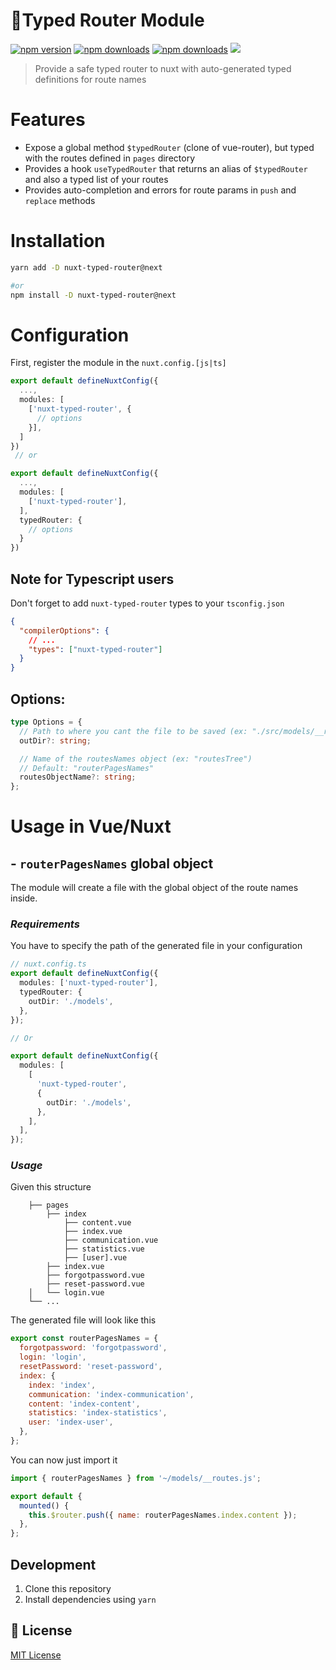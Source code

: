# 🚦Typed Router Module

[![npm version][npm-version-src]][npm-version-href]
[![npm downloads][npm-downloads-src]][npm-downloads-href]
[![npm downloads][npm-total-downloads-src]][npm-downloads-href]
<img src='https://img.shields.io/npm/l/simple-graphql-to-typescript.svg'>

[npm-version-src]: https://img.shields.io/npm/v/nuxt-typed-router.svg
[npm-version-href]: https://www.npmjs.com/package/nuxt-typed-router
[npm-downloads-src]: https://img.shields.io/npm/dm/nuxt-typed-router.svg
[npm-total-downloads-src]: https://img.shields.io/npm/dt/nuxt-typed-router.svg
[npm-downloads-href]: https://www.npmjs.com/package/nuxt-typed-router

> Provide a safe typed router to nuxt with auto-generated typed definitions for route names

# Features

- Expose a global method `$typedRouter` (clone of vue-router), but typed with the routes defined in `pages` directory
- Provides a hook `useTypedRouter` that returns an alias of `$typedRouter` and also a typed list of your routes
- Provides auto-completion and errors for route params in `push` and `replace` methods

# Installation

```bash
yarn add -D nuxt-typed-router@next

#or
npm install -D nuxt-typed-router@next
```

# Configuration

First, register the module in the `nuxt.config.[js|ts]`

```ts
export default defineNuxtConfig({
  ...,
  modules: [
    ['nuxt-typed-router', {
      // options
    }],
  ]
})
 // or

export default defineNuxtConfig({
  ...,
  modules: [
    ['nuxt-typed-router'],
  ],
  typedRouter: {
    // options
  }
})
```

## Note for Typescript users

Don't forget to add `nuxt-typed-router` types to your `tsconfig.json`

```json
{
  "compilerOptions": {
    // ...
    "types": ["nuxt-typed-router"]
  }
}
```

## Options:

```ts
type Options = {
  // Path to where you cant the file to be saved (ex: "./src/models/__routes.ts")
  outDir?: string;

  // Name of the routesNames object (ex: "routesTree")
  // Default: "routerPagesNames"
  routesObjectName?: string;
};
```

# Usage in Vue/Nuxt

## - `routerPagesNames` global object

The module will create a file with the global object of the route names inside.

### **_Requirements_**

You have to specify the path of the generated file in your configuration

```ts
// nuxt.config.ts
export default defineNuxtConfig({
  modules: ['nuxt-typed-router'],
  typedRouter: {
    outDir: './models',
  },
});

// Or

export default defineNuxtConfig({
  modules: [
    [
      'nuxt-typed-router',
      {
        outDir: './models',
      },
    ],
  ],
});
```

### _Usage_

Given this structure

        ├── pages
            ├── index
                ├── content.vue
                ├── index.vue
                ├── communication.vue
                ├── statistics.vue
                ├── [user].vue
            ├── index.vue
            ├── forgotpassword.vue
            ├── reset-password.vue
        │   └── login.vue
        └── ...

The generated file will look like this

```javascript
export const routerPagesNames = {
  forgotpassword: 'forgotpassword',
  login: 'login',
  resetPassword: 'reset-password',
  index: {
    index: 'index',
    communication: 'index-communication',
    content: 'index-content',
    statistics: 'index-statistics',
    user: 'index-user',
  },
};
```

You can now just import it

```javascript
import { routerPagesNames } from '~/models/__routes.js';

export default {
  mounted() {
    this.$router.push({ name: routerPagesNames.index.content });
  },
};
```

## Development

1. Clone this repository
2. Install dependencies using `yarn`

## 📑 License

[MIT License](./LICENSE)
